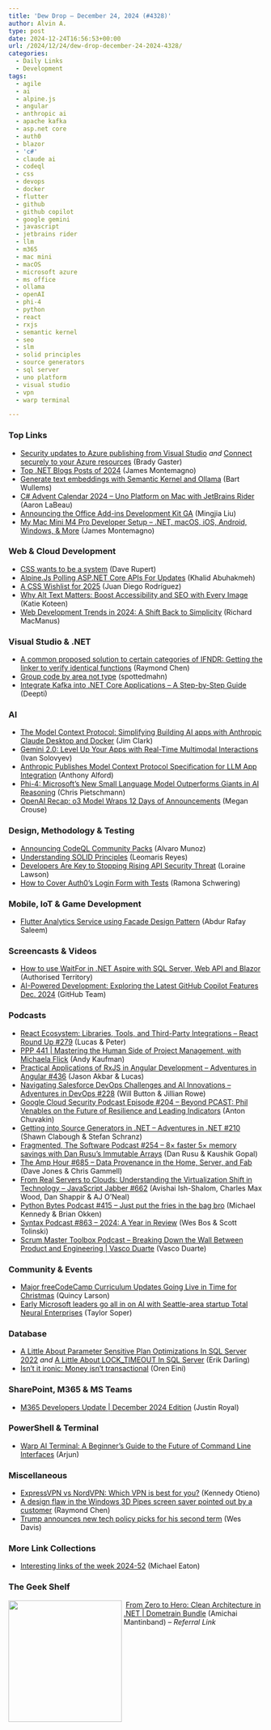 ```yaml
---
title: 'Dew Drop – December 24, 2024 (#4328)'
author: Alvin A.
type: post
date: 2024-12-24T16:56:53+00:00
url: /2024/12/24/dew-drop-december-24-2024-4328/
categories:
  - Daily Links
  - Development
tags:
  - agile
  - ai
  - alpine.js
  - angular
  - anthropic ai
  - apache kafka
  - asp.net core
  - auth0
  - blazor
  - 'c#'
  - claude ai
  - codeql
  - css
  - devops
  - docker
  - flutter
  - github
  - github copilot
  - google gemini
  - javascript
  - jetbrains rider
  - llm
  - m365
  - mac mini
  - macOS
  - microsoft azure
  - ms office
  - ollama
  - openAI
  - phi-4
  - python
  - react
  - rxjs
  - semantic kernel
  - seo
  - slm
  - solid principles
  - source generators
  - sql server
  - uno platform
  - visual studio
  - vpn
  - warp terminal

---
```

### <a name="top"></a>Top Links

  * <a href="https://devblogs.microsoft.com/visualstudio/security-updates-to-azure-publishing-from-visual-studio/" target="_blank">Security updates to Azure publishing from Visual Studio</a> _and_ <a href="https://devblogs.microsoft.com/visualstudio/connect-securely-to-your-azure-resources/" target="_blank">Connect securely to your Azure resources</a> (Brady Gaster)
  * <a href="https://devblogs.microsoft.com/dotnet/top-dotnet-blogs-posts-of-2024/" target="_blank">Top .NET Blogs Posts of 2024</a> (James Montemagno)
  * <a href="https://bartwullems.blogspot.com/2024/12/generate-text-embeddings-with-semantic.html" target="_blank">Generate text embeddings with Semantic Kernel and Ollama</a> (Bart Wullems)
  * <a href="https://www.youtube.com/watch?v=L8duEVepuQs" target="_blank">C# Advent Calendar 2024 &#8211; Uno Platform on Mac with JetBrains Rider</a> (Aaron LaBeau)
  * <a href="https://devblogs.microsoft.com/microsoft365dev/office-add-ins-development-kit-ga-announcement/" target="_blank">Announcing the Office Add-ins Development Kit GA</a> (Mingjia Liu)
  * <a href="https://www.youtube.com/watch?v=kPGcIyxYfBE" target="_blank">My Mac Mini M4 Pro Developer Setup &#8211; .NET, macOS, iOS, Android, Windows, & More</a> (James Montemagno)



### <a name="web"></a>Web & Cloud Development

  * <a href="https://daverupert.com/2024/12/css-wants-to-be-a-system/" target="_blank">CSS wants to be a system</a> (Dave Rupert)
  * <a href="https://khalidabuhakmeh.com/alpinejs-polling-aspnet-core-apis-for-updates" target="_blank">Alpine.Js Polling ASP.NET Core APIs For Updates</a> (Khalid Abuhakmeh)
  * <a href="https://css-tricks.com/a-css-wishlist-for-2025/" target="_blank">A CSS Wishlist for 2025</a> (Juan Diego Rodríguez)
  * <a href="https://wordpress.com/blog/2024/12/23/what-is-alt-text/" target="_blank">Why Alt Text Matters: Boost Accessibility and SEO with Every Image</a> (Katie Koteen)
  * <a href="https://thenewstack.io/web-development-trends-in-2024-a-shift-back-to-simplicity/" target="_blank">Web Development Trends in 2024: A Shift Back to Simplicity</a> (Richard MacManus)



### <a name="dotnet"></a>Visual Studio & .NET

  * <a href="https://devblogs.microsoft.com/oldnewthing/20241223-00/?p=110672" target="_blank">A common proposed solution to certain categories of IFNDR: Getting the linker to verify identical functions</a> (Raymond Chen)
  * <a href="https://spottedmahn.wordpress.com/2024/12/23/group-code-by-area-not-type/" target="_blank">Group code by area not type</a> (spottedmahn)
  * <a href="https://deecoding.net/blog/kafka-part1" target="_blank">Integrate Kafka into .NET Core Applications &#8211; A Step-by-Step Guide</a> (Deepti)



### AI

  * <a href="https://www.docker.com/blog/the-model-context-protocol-simplifying-building-ai-apps-with-anthropic-claude-desktop-and-docker/" target="_blank">The Model Context Protocol: Simplifying Building AI apps with Anthropic Claude Desktop and Docker</a> (Jim Clark)
  * <a href="https://developers.googleblog.com/en/gemini-2-0-level-up-your-apps-with-real-time-multimodal-interactions/" target="_blank">Gemini 2.0: Level Up Your Apps with Real-Time Multimodal Interactions</a> (Ivan Solovyev)
  * <a href="https://www.infoq.com/news/2024/12/anthropic-model-context-protocol/?utm_campaign=infoq_content&utm_source=infoq&utm_medium=feed&utm_term=global" target="_blank">Anthropic Publishes Model Context Protocol Specification for LLM App Integration</a> (Anthony Alford)
  * <a href="https://build5nines.com/phi-4-microsofts-new-small-language-model-outperforms-giants-in-ai-reasoning/" target="_blank">Phi-4: Microsoft’s New Small Language Model Outperforms Giants in AI Reasoning</a> (Chris Pietschmann)
  * <a href="https://www.techrepublic.com/article/openai-roundup-o3-o3-mini/" target="_blank">OpenAI Recap: o3 Model Wraps 12 Days of Announcements</a> (Megan Crouse)



### <a name="design"></a>Design, Methodology & Testing

  * <a href="https://github.blog/security/vulnerability-research/announcing-codeql-community-packs/" target="_blank">Announcing CodeQL Community Packs</a> (Alvaro Munoz)
  * <a href="https://www.telerik.com/blogs/understanding-solid-principles" target="_blank">Understanding SOLID Principles</a> (Leomaris Reyes)
  * <a href="https://thenewstack.io/developers-are-key-to-stopping-rising-api-security-threat/" target="_blank">Developers Are Key to Stopping Rising API Security Threat</a> (Loraine Lawson)
  * <a href="https://auth0.com/blog/testing-auth0-login-with-cypress/" target="_blank">How to Cover Auth0’s Login Form with Tests</a> (Ramona Schwering)



### <a name="mobile"></a>Mobile, IoT & Game Development

  * <a href="https://dev.to/arafaysaleem/flutter-analytics-service-using-facade-design-pattern-3877" target="_blank">Flutter Analytics Service using Facade Design Pattern</a> (Abdur Rafay Saleem)



### <a name="videos"></a>Screencasts & Videos

  * <a href="https://www.youtube.com/watch?v=qp38Z0xoaOg" target="_blank">How to use WaitFor in .NET Aspire with SQL Server, Web API and Blazor</a> (Authorised Territory)
  * <a href="http://www.youtube.com/watch?v=07mUcfiTpag" target="_blank">AI-Powered Development: Exploring the Latest GitHub Copilot Features Dec. 2024</a> (GitHub Team)



### <a name="podcasts"></a>Podcasts

  * <a href="https://www.spreaker.com/episode/react-ecosystem-libraries-tools-and-third-party-integrations-rru-279--63401475" target="_blank">React Ecosystem: Libraries, Tools, and Third-Party Integrations &#8211; React Round Up #279</a> (Lucas & Peter)
  * <a href="https://peopleandprojectspodcast.libsyn.com/ppp-441-mastering-the-human-side-of-project-management-with-michaela-flick" target="_blank">PPP 441 | Mastering the Human Side of Project Management, with Michaela Flick</a> (Andy Kaufman)
  * <a href="https://www.spreaker.com/episode/practical-applications-of-rxjs-in-angular-development-aia-436--63402065" target="_blank">Practical Applications of RxJS in Angular Development &#8211; Adventures in Angular #436</a> (Jason Akbar & Lucas)
  * <a href="https://www.spreaker.com/episode/navigating-salesforce-devops-challenges-and-ai-innovations-devops-228--63399959" target="_blank">Navigating Salesforce DevOps Challenges and AI Innovations &#8211; Adventures in DevOps #228</a> (Will Button & Jillian Rowe)
  * <a href="https://cloudsecuritypodcast.libsyn.com/ep204-beyond-pcast-phil-venables-on-the-future-of-resilience-and-leading-indicators" target="_blank">Google Cloud Security Podcast Episode #204 &#8211; Beyond PCAST: Phil Venables on the Future of Resilience and Leading Indicators</a> (Anton Chuvakin)
  * <a href="https://www.spreaker.com/episode/getting-into-source-generators-in-net-net-210--63399960" target="_blank">Getting into Source Generators in .NET &#8211; Adventures in .NET #210</a> (Shawn Clabough & Stefan Schranz)
  * <a href="https://fragmentedpodcast.com/episodes/254" target="_blank">Fragmented, The Software Podcast #254 &#8211; 8× faster 5× memory savings with Dan Rusu’s Immutable Arrays</a> (Dan Rusu & Kaushik Gopal)
  * <a href="https://theamphour.com/685-data-provenance-in-the-home-server-and-fab/" target="_blank">The Amp Hour #685 – Data Provenance in the Home, Server, and Fab</a> (Dave Jones & Chris Gammell)
  * <a href="https://www.spreaker.com/episode/from-real-servers-to-clouds-understanding-the-virtualization-shift-in-technology-jsj-662--63399967" target="_blank">From Real Servers to Clouds: Understanding the Virtualization Shift in Technology &#8211; JavaScript Jabber #662</a> (Avishai Ish-Shalom, Charles Max Wood, Dan Shappir & AJ O&#8217;Neal)
  * <a href="https://pythonbytes.fm/episodes/show/415/just-put-the-fries-in-the-bag-bro" target="_blank">Python Bytes Podcast #415 &#8211; Just put the fries in the bag bro</a> (Michael Kennedy & Brian Okken)
  * <a href="https://syntax.fm/863" target="_blank">Syntax Podcast #863 &#8211; 2024: A Year in Review</a> (Wes Bos & Scott Tolinski)
  * <a href="https://scrummastertoolbox.libsyn.com/breaking-down-the-wall-between-product-and-engineering-vasco-duarte" target="_blank">Scrum Master Toolbox Podcast &#8211; Breaking Down the Wall Between Product and Engineering | Vasco Duarte</a> (Vasco Duarte)



### <a name="events"></a>Community & Events

  * <a href="https://www.freecodecamp.org/news/christmas-2025-freecodecamp-curriculum-updates/" target="_blank">Major freeCodeCamp Curriculum Updates Going Live in Time for Christmas</a> (Quincy Larson)
  * <a href="https://www.geekwire.com/2024/early-microsoft-leaders-go-all-in-on-ai-with-seattle-area-startup-total-neural-enterprises/" target="_blank">Early Microsoft leaders go all in on AI with Seattle-area startup Total Neural Enterprises</a> (Taylor Soper)



### <a name="sql"></a>Database

  * <a href="https://erikdarling.com/a-little-about-parameter-sensitive-plan-optimizations-in-sql-server-2022/" target="_blank">A Little About Parameter Sensitive Plan Optimizations In SQL Server 2022</a> _and_ <a href="https://erikdarling.com/a-little-about-lock_timeout-in-sql-server/" target="_blank">A Little About LOCK_TIMEOUT In SQL Server</a> (Erik Darling)
  * <a href="https://ayende.com/blog/201828-B/isnt-it-ironic-money-isnt-transactional?Key=ae508d84-fae8-461e-bcb4-a76c2dc557b3" target="_blank">Isn&#8217;t it ironic: Money isn&#8217;t transactional</a> (Oren Eini)



### <a name="sp"></a>SharePoint, M365 & MS Teams

  * <a href="https://techcommunity.microsoft.com/t5/marketplace-blog/m365-developers-update-december-2024-edition/ba-p/4360200" target="_blank">M365 Developers Update | December 2024 Edition</a> (Justin Royal)



### <a name="ps"></a>PowerShell & Terminal

  * <a href="https://dev.to/arjun98k/warp-ai-terminal-a-beginners-guide-to-the-future-of-command-line-interfaces-43k1" target="_blank">Warp AI Terminal: A Beginner’s Guide to the Future of Command Line Interfaces</a> (Arjun)



### <a name="misc"></a>Miscellaneous

  * <a href="https://www.zdnet.com/article/nordvpn-vs-expressvpn-which-vpn-is-best-for-you/" target="_blank">ExpressVPN vs NordVPN: Which VPN is best for you?</a> (Kennedy Otieno)
  * <a href="https://devblogs.microsoft.com/oldnewthing/20241224-00/?p=110675" target="_blank">A design flaw in the Windows 3D Pipes screen saver pointed out by a customer</a> (Raymond Chen)
  * <a href="https://www.theverge.com/2024/12/23/24327968/trump-administration-tech-policy-picks-michael-kratsios-lynne-parker-bo-hines-sriram-krishnan" target="_blank">Trump announces new tech policy picks for his second term</a> (Wes Davis)



### <a name="links"></a>More Link Collections

  * <a href="https://samestuffdifferentday.net/2024/12/23/Interesting-links-of-the-week-2024-52/" target="_blank">Interesting links of the week 2024-52</a> (Michael Eaton)



### <a name="shelf"></a>The Geek Shelf

<a href="https://dometrain.com/bundle/from-zero-to-hero-clean-architecture/?ref=alvin-ashcraft&promotion=morning-dew" target="_blank"><img data-recalc-dims="1" loading="lazy" decoding="async" width="224" height="240" align="left" style="margin: 0px 4px 0px 0px; border: 0px currentcolor; border-image: none; float: left; display: inline; background-image: none;" src="https://i0.wp.com/dometrain.com/images/bundles/fzth-clean.jpg?resize=224%2C240&#038;ssl=1" border="0" /></a>&nbsp;<a href="https://dometrain.com/bundle/from-zero-to-hero-clean-architecture/?ref=alvin-ashcraft&promotion=morning-dew" target="_blank">From Zero to Hero: Clean Architecture in .NET | Dometrain Bundle</a> (Amichai Mantinband) _&#8211; Referral Link_